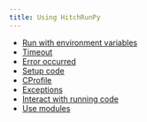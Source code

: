 ```yaml
---
title: Using HitchRunPy
---
```


- [Run with environment variables]()
- [Timeout]()
- [Error occurred]()
- [Setup code]()
- [CProfile]()
- [Exceptions]()
- [Interact with running code]()
- [Use modules]()
